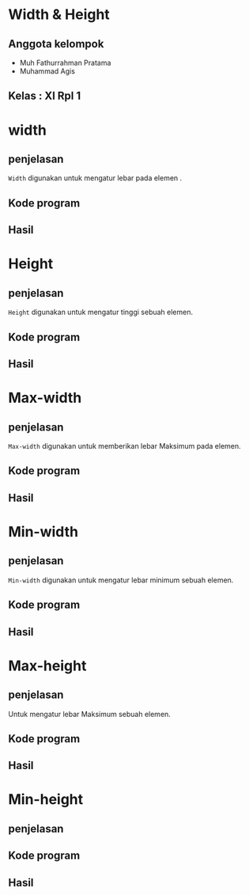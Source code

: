 # Width & Height
## Anggota kelompok 

- Muh Fathurrahman Pratama 
- Muhammad Agis
## Kelas : XI Rpl 1

# width 
## penjelasan 
`Width` digunakan untuk mengatur lebar pada elemen .
## Kode program 
## Hasil

# Height 
## penjelasan
`Height` digunakan untuk mengatur tinggi sebuah elemen.
## Kode program 
## Hasil
# Max-width 
## penjelasan 
`Max-width` digunakan untuk memberikan lebar Maksimum pada elemen.
## Kode program 
## Hasil
# Min-width
## penjelasan 
`Min-width` digunakan untuk mengatur lebar minimum sebuah elemen.
## Kode program 
## Hasil
# Max-height 
## penjelasan 
Untuk mengatur lebar Maksimum sebuah elemen.
## Kode program 
## Hasil
# Min-height 
## penjelasan 

## Kode program 
## Hasil